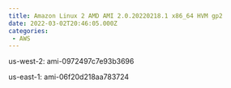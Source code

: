 ```yaml
---
title: Amazon Linux 2 AMD AMI 2.0.20220218.1 x86_64 HVM gp2
date: 2022-03-02T20:46:05.000Z
categories:
 - AWS
---
```


us-west-2: ami-0972497c7e93b3696

us-east-1: ami-06f20d218aa783724

